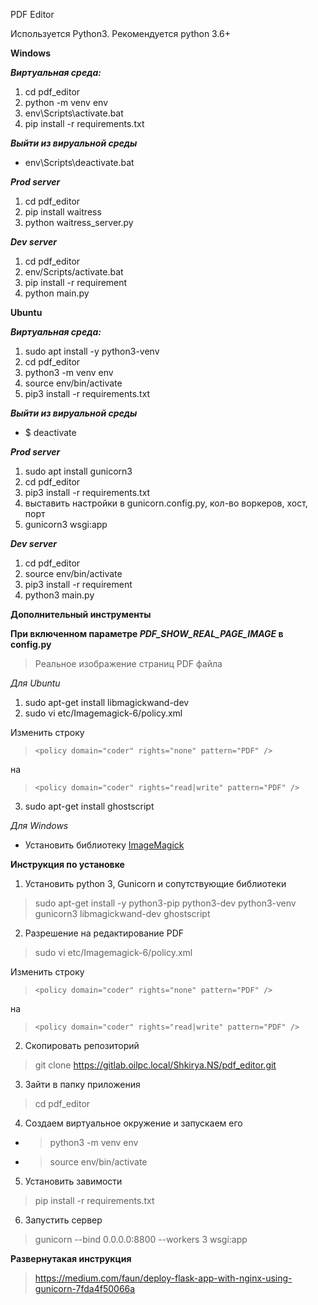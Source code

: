PDF Editor

Используется Python3. Рекомендуется python 3.6+

**Windows**

***Виртуальная среда:***
1. cd pdf_editor
2. python -m venv env
3. env\Scripts\activate.bat
4. pip install -r requirements.txt

***Выйти из вируальной среды***
*  env\Scripts\deactivate.bat

***Prod server***
1.  cd pdf_editor
2.  pip install waitress
3.  python waitress_server.py

***Dev server***
1. cd pdf_editor
2. env/Scripts/activate.bat
3. pip install -r requirement
4. python main.py


**Ubuntu**


***Виртуальная среда:***
1. sudo apt install -y python3-venv
2. cd pdf_editor
3. python3 -m venv env 
4. source env/bin/activate
5. pip3 install -r requirements.txt

***Выйти из вируальной среды***
*  $ deactivate

***Prod server***
1. sudo apt install gunicorn3
2. cd pdf_editor
2. pip3 install -r requirements.txt
3. выставить настройки в gunicorn.config.py, кол-во воркеров, хост, порт
3. gunicorn3 wsgi:app

***Dev server***
1. cd pdf_editor
2. source env/bin/activate
3. pip3 install -r requirement
3. python3 main.py


**Дополнительный инструменты**

**При включенном параметре *PDF_SHOW_REAL_PAGE_IMAGE* в config.py**
>  Реальное изображение страниц PDF файла

*Для Ubuntu*

1.  sudo apt-get install libmagickwand-dev
2.  sudo vi etc/Imagemagick-6/policy.xml

Изменить строку
>  `<policy domain="coder" rights="none" pattern="PDF" />`

на
>  `<policy domain="coder" rights="read|write" pattern="PDF" />`

3.  sudo apt-get install ghostscript

*Для Windows*

*  Установить библиотеку [ImageMagick](https://imagemagick.org/download/binaries/ImageMagick-7.0.10-26-Q16-HDRI-x64-dll.exe)


**Инструкция по установке**

1. Установить python 3, Gunicorn и сопутствующие библиотеки
>  sudo apt-get install -y python3-pip python3-dev python3-venv gunicorn3 libmagickwand-dev ghostscript


2. Разрешение на редактирование PDF
>  sudo vi etc/Imagemagick-6/policy.xml

Изменить строку
>  `<policy domain="coder" rights="none" pattern="PDF" />`

на
>  `<policy domain="coder" rights="read|write" pattern="PDF" />`

2. Скопировать репозиторий
>  git clone https://gitlab.oilpc.local/Shkirya.NS/pdf_editor.git

3. Зайти в папку приложения
>  cd pdf_editor

4. Создаем виртуальное окружение и запускаем его
*  >  python3 -m venv env
*  >  source env/bin/activate

5. Установить завимости
>  pip install -r requirements.txt

6. Запустить сервер
>  gunicorn --bind 0.0.0.0:8800 --workers 3 wsgi:app


**Развернутакая инструкция**
>  https://medium.com/faun/deploy-flask-app-with-nginx-using-gunicorn-7fda4f50066a
